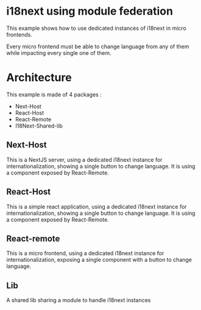 # i18next using module federation

This example shows how to use dedicated instances of i18next in micro frontends.

Every micro frontend must be able to change language from any of them while impacting every single one of them.

# Architecture

This example is made of 4 packages :

- Next-Host
- React-Host
- React-Remote
- I18Next-Shared-lib

## Next-Host

This is a NextJS server, using a dedicated i18next instance for internationalization, showing a single button to change language.
It is using a component exposed by React-Remote.

## React-Host

This is a simple react application, using a dedicated i18next instance for internationalization, showing a single button to change language.
It is using a component exposed by React-Remote.

## React-remote

This is a micro frontend, using a dedicated i18next instance for internationalization, exposing a single component with a button to change language.

## Lib

A shared lib sharing a module to handle i18next instances
